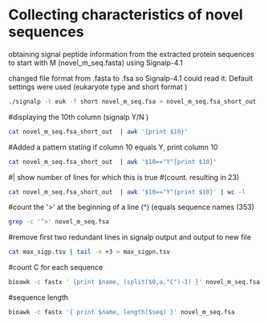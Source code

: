 # Collecting characteristics of novel sequences

obtaining signal peptide information from the extracted protein sequences to start with M (novel_m_seq.fasta) using Signalp-4.1

changed file format from .fasta to .fsa so Signalp-4.1 could read it. Default settings were used (eukaryote type and short format )

```bash
./signalp -t euk -f short novel_m_seq.fsa > novel_m_seq.fsa_short_out
```

#displaying the 10th column (signalp Y/N )

```bash
cat novel_m_seq.fsa_short_out  | awk '{print $10}'
```

#Added a pattern stating if column 10 equals Y, print column 10

```bash
cat novel_m_seq.fsa_short_out  | awk '$10=="Y"{print $10}'
```

#| show number of lines for which this is true
#(count. resulting in 23)

```bash
cat novel_m_seq.fsa_short_out  | awk '$10=="Y"{print $10}' | wc -l
```

#count the '>' at the beginning of a line (^) (equals sequence names (353)

```bash
grep -c '^>' novel_m_seq.fsa
```

#remove first two redundant lines in signalp output and output to new file

```bash
cat max_sigp.tsv | tail -n +3 > max_sigpn.tsv
```

#count C for each sequence

```bash
bioawk -c fastx ' {print $name, (split($0,a,"C")-1) }' novel_m_seq.fsa
```

#sequence length

```bash
bioawk -c fastx '{ print $name, length($seq) }' novel_m_seq.fsa
```
